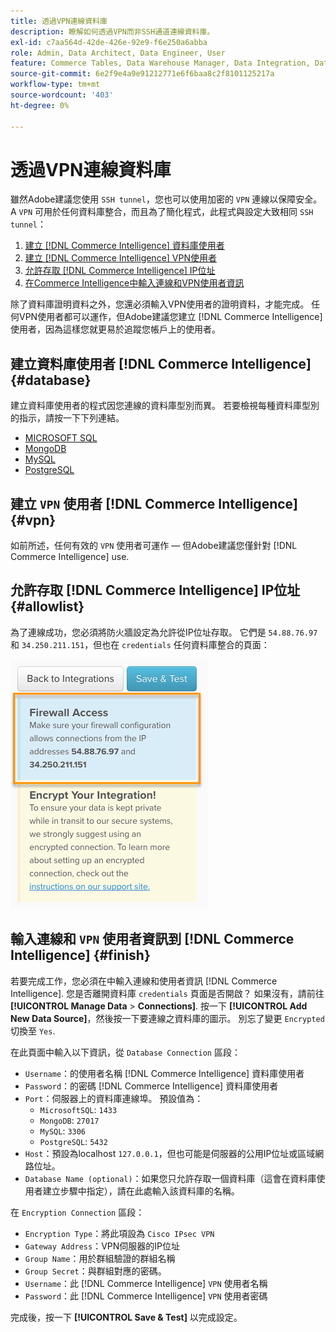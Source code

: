 ```yaml
---
title: 透過VPN連線資料庫
description: 瞭解如何透過VPN而非SSH通道連線資料庫。
exl-id: c7aa564d-42de-426e-92e9-f6e250a6abba
role: Admin, Data Architect, Data Engineer, User
feature: Commerce Tables, Data Warehouse Manager, Data Integration, Data Import/Export
source-git-commit: 6e2f9e4a9e91212771e6f6baa8c2f8101125217a
workflow-type: tm+mt
source-wordcount: '403'
ht-degree: 0%

---
```


# 透過VPN連線資料庫

雖然Adobe建議您使用 `SSH tunnel`，您也可以使用加密的 `VPN` 連線以保障安全。 A `VPN` 可用於任何資料庫整合，而且為了簡化程式，此程式與設定大致相同 `SSH tunnel`：

1. [建立 [!DNL Commerce Intelligence] 資料庫使用者](#database)
1. [建立 [!DNL Commerce Intelligence] VPN使用者](#vpn)
1. [允許存取 [!DNL Commerce Intelligence] IP位址](#allowlist)
1. [在Commerce Intelligence中輸入連線和VPN使用者資訊](#finish)

除了資料庫證明資料之外，您還必須輸入VPN使用者的證明資料，才能完成。 任何VPN使用者都可以運作，但Adobe建議您建立 [!DNL Commerce Intelligence] 使用者，因為這樣您就更易於追蹤您帳戶上的使用者。

## 建立資料庫使用者 [!DNL Commerce Intelligence] {#database}

建立資料庫使用者的程式因您連線的資料庫型別而異。 若要檢視每種資料庫型別的指示，請按一下下列連結。

* [MICROSOFT SQL](../integrations/microsoft-sql-server.md)
* [MongoDB](../integrations/databases-via-a-vpn.md)
* [MySQL](../integrations/mysql-via-a-direct-connection.md)
* [PostgreSQL](../integrations/postgresql.md)

## 建立 `VPN` 使用者 [!DNL Commerce Intelligence] {#vpn}

如前所述，任何有效的 `VPN` 使用者可運作 — 但Adobe建議您僅針對 [!DNL Commerce Intelligence] use.

## 允許存取 [!DNL Commerce Intelligence] IP位址 {#allowlist}

為了連線成功，您必須將防火牆設定為允許從IP位址存取。 它們是 `54.88.76.97` 和 `34.250.211.151`，但也在 `credentials` 任何資料庫整合的頁面：

![MBI_Allow_Access_IPs.png](../../../assets/MBI_allow_access_IPs.png)

## 輸入連線和 `VPN` 使用者資訊到 [!DNL Commerce Intelligence] {#finish}

若要完成工作，您必須在中輸入連線和使用者資訊 [!DNL Commerce Intelligence]. 您是否離開資料庫 `credentials` 頁面是否開啟？ 如果沒有，請前往 **[!UICONTROL Manage Data** > **Connections]**. 按一下 **[!UICONTROL Add New Data Source]**，然後按一下要連線之資料庫的圖示。 別忘了變更 `Encrypted` 切換至 `Yes`.

在此頁面中輸入以下資訊，從 `Database Connection` 區段：

* `Username`：的使用者名稱 [!DNL Commerce Intelligence] 資料庫使用者
* `Password`：的密碼 [!DNL Commerce Intelligence] 資料庫使用者
* `Port`：伺服器上的資料庫連線埠。 預設值為：
   * `MicrosoftSQL`: `1433`
   * `MongoDB`: `27017`
   * `MySQL`: `3306`
   * `PostgreSQL`: `5432`
* `Host`：預設為localhost `127.0.0.1`，但也可能是伺服器的公用IP位址或區域網路位址。
* `Database Name (optional)`：如果您只允許存取一個資料庫（這會在資料庫使用者建立步驟中指定），請在此處輸入該資料庫的名稱。

在 `Encryption Connection` 區段：

* `Encryption Type`：將此項設為 `Cisco IPsec VPN`
* `Gateway Address`：VPN伺服器的IP位址
* `Group Name`：用於群組驗證的群組名稱
* `Group Secret`：與群組對應的密碼。
* `Username`：此 [!DNL Commerce Intelligence] `VPN` 使用者名稱
* `Password`：此 [!DNL Commerce Intelligence] `VPN` 使用者密碼

完成後，按一下 **[!UICONTROL Save & Test]** 以完成設定。
